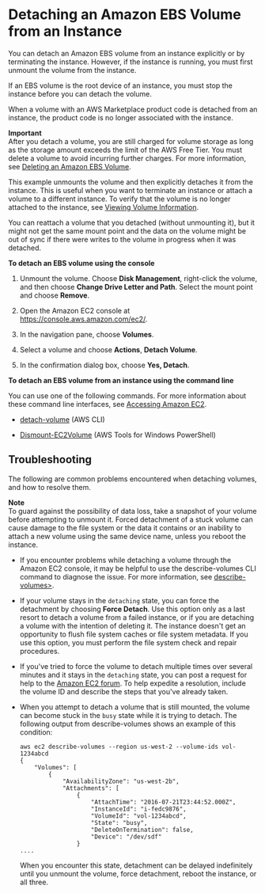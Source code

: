 # Detaching an Amazon EBS Volume from an Instance<a name="ebs-detaching-volume"></a>

You can detach an Amazon EBS volume from an instance explicitly or by terminating the instance\. However, if the instance is running, you must first unmount the volume from the instance\.

If an EBS volume is the root device of an instance, you must stop the instance before you can detach the volume\.

When a volume with an AWS Marketplace product code is detached from an instance, the product code is no longer associated with the instance\.

**Important**  
After you detach a volume, you are still charged for volume storage as long as the storage amount exceeds the limit of the AWS Free Tier\. You must delete a volume to avoid incurring further charges\. For more information, see [Deleting an Amazon EBS Volume](ebs-deleting-volume.md)\.

This example unmounts the volume and then explicitly detaches it from the instance\. This is useful when you want to terminate an instance or attach a volume to a different instance\. To verify that the volume is no longer attached to the instance, see [Viewing Volume Information](ebs-describing-volumes.md)\.

You can reattach a volume that you detached \(without unmounting it\), but it might not get the same mount point and the data on the volume might be out of sync if there were writes to the volume in progress when it was detached\.

**To detach an EBS volume using the console**

1. Unmount the volume\. Choose **Disk Management**, right\-click the volume, and then choose **Change Drive Letter and Path**\. Select the mount point and choose **Remove**\.

1. Open the Amazon EC2 console at [https://console\.aws\.amazon\.com/ec2/](https://console.aws.amazon.com/ec2/)\.

1. In the navigation pane, choose **Volumes**\. 

1. Select a volume and choose **Actions**, **Detach Volume**\. 

1. In the confirmation dialog box, choose **Yes, Detach**\. 

**To detach an EBS volume from an instance using the command line**

You can use one of the following commands\. For more information about these command line interfaces, see [Accessing Amazon EC2](concepts.md#access-ec2)\.

+ [detach\-volume](http://docs.aws.amazon.com/cli/latest/reference/ec2/detach-volume.html) \(AWS CLI\)

+ [Dismount\-EC2Volume](http://docs.aws.amazon.com/powershell/latest/reference/items/Dismount-EC2Volume.html) \(AWS Tools for Windows PowerShell\)

## Troubleshooting<a name="detach-troubleshoot"></a>

The following are common problems encountered when detaching volumes, and how to resolve them\.

**Note**  
To guard against the possibility of data loss, take a snapshot of your volume before attempting to unmount it\. Forced detachment of a stuck volume can cause damage to the file system or the data it contains or an inability to attach a new volume using the same device name, unless you reboot the instance\.

+ If you encounter problems while detaching a volume through the Amazon EC2 console, it may be helpful to use the describe\-volumes CLI command to diagnose the issue\. For more information, see [describe\-volumes>](http://docs.aws.amazon.com/cli/latest/reference/ec2/describe-volumes.html)\.

+ If your volume stays in the `detaching` state, you can force the detachment by choosing **Force Detach**\. Use this option only as a last resort to detach a volume from a failed instance, or if you are detaching a volume with the intention of deleting it\. The instance doesn't get an opportunity to flush file system caches or file system metadata\. If you use this option, you must perform the file system check and repair procedures\. 

+ If you've tried to force the volume to detach multiple times over several minutes and it stays in the `detaching` state, you can post a request for help to the [Amazon EC2 forum](https://forums.aws.amazon.com/forum.jspa?forumID=30)\. To help expedite a resolution, include the volume ID and describe the steps that you've already taken\.

+ When you attempt to detach a volume that is still mounted, the volume can become stuck in the `busy` state while it is trying to detach\. The following output from describe\-volumes shows an example of this condition:

  ```
  aws ec2 describe-volumes --region us-west-2 --volume-ids vol-1234abcd 
  {
      "Volumes": [
          {
              "AvailabilityZone": "us-west-2b",
              "Attachments": [
                  {
                      "AttachTime": "2016-07-21T23:44:52.000Z",
                      "InstanceId": "i-fedc9876",
                      "VolumeId": "vol-1234abcd",
                      "State": "busy",
                      "DeleteOnTermination": false,
                      "Device": "/dev/sdf"
                  }
  ....
  ```

  When you encounter this state, detachment can be delayed indefinitely until you unmount the volume, force detachment, reboot the instance, or all three\.